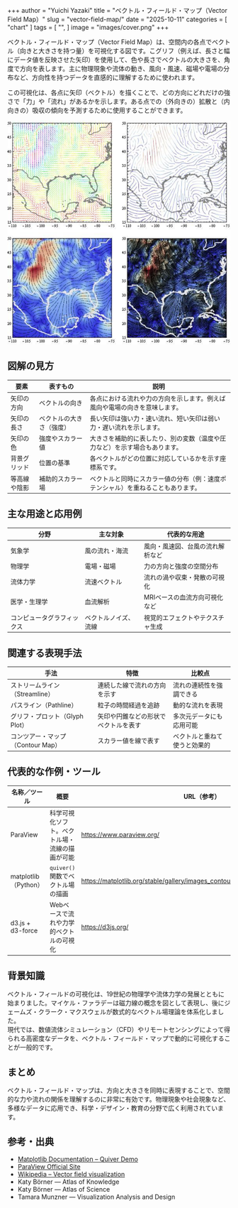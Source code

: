 +++
author = "Yuichi Yazaki"
title = "ベクトル・フィールド・マップ（Vector Field Map）"
slug = "vector-field-map/"
date = "2025-10-11"
categories = [
    "chart"
]
tags = [
    "",
]
image = "images/cover.png"
+++


ベクトル・フィールド・マップ（Vector Field Map）は、空間内の各点でベクトル（向きと大きさを持つ量）を可視化する図です。こグリフ（例えば、長さと幅にデータ値を反映させた矢印）を使用して、色や長さでベクトルの大きさを、角度で方向を表します。主に物理現象や流体の動き、風向・風速、磁場や電場の分布など、方向性を持つデータを直感的に理解するために使われます。

この可視化は、各点に矢印（ベクトル）を描くことで、どの方向にどれだけの強さで「力」や「流れ」があるかを示します。ある点での（外向きの）拡散と（内向きの）吸収の傾向を予測するために使用することができます。


<!--more-->

![](images/mainvisual.png)

## 図解の見方

| 要素 | 表すもの | 説明 |
|------|-----------|------|
| 矢印の方向 | ベクトルの向き | 各点における流れや力の方向を示します。例えば風向や電場の向きを意味します。 |
| 矢印の長さ | ベクトルの大きさ（強度） | 長い矢印は強い力・速い流れ、短い矢印は弱い力・遅い流れを示します。 |
| 矢印の色 | 強度やスカラー値 | 大きさを補助的に表したり、別の変数（温度や圧力など）を示す場合もあります。 |
| 背景グリッド | 位置の基準 | 各ベクトルがどの位置に対応しているかを示す座標系です。 |
| 等高線や陰影 | 補助的スカラー場 | ベクトルと同時にスカラー値の分布（例：速度ポテンシャル）を重ねることもあります。 |



## 主な用途と応用例

| 分野 | 主な対象 | 代表的な用途 |
|------|-----------|--------------|
| 気象学 | 風の流れ・海流 | 風向・風速図、台風の流れ解析など |
| 物理学 | 電場・磁場 | 力の方向と強度の空間分布 |
| 流体力学 | 流速ベクトル | 流れの渦や収束・発散の可視化 |
| 医学・生理学 | 血流解析 | MRIベースの血流方向可視化など |
| コンピュータグラフィックス | ベクトルノイズ、流線 | 視覚的エフェクトやテクスチャ生成 |


## 関連する表現手法

| 手法 | 特徴 | 比較点 |
|------|------|--------|
| ストリームライン（Streamline） | 連続した線で流れの方向を示す | 流れの連続性を強調できる |
| パスライン（Pathline） | 粒子の時間経過を追跡 | 動的な流れを表現 |
| グリフ・プロット（Glyph Plot） | 矢印や円錐などの形状でベクトルを表す | 多次元データにも応用可能 |
| コンツアー・マップ（Contour Map） | スカラー値を線で表す | ベクトルと重ねて使うと効果的 |



## 代表的な作例・ツール

| 名称／ツール | 概要 | URL（参考） |
|---------------|------|-------------|
| ParaView | 科学可視化ソフト。ベクトル場・流線の描画が可能 | https://www.paraview.org/ |
| matplotlib（Python） | `quiver()` 関数でベクトル場の描画 | https://matplotlib.org/stable/gallery/images_contours_and_fields/quiver_demo.html |
| d3.js + d3-force | Webベースで流れや力学的ベクトルの可視化 | https://d3js.org/ |



## 背景知識

ベクトル・フィールドの可視化は、19世紀の物理学や流体力学の発展とともに始まりました。マイケル・ファラデーは磁力線の概念を図として表現し、後にジェームズ・クラーク・マクスウェルが数式的なベクトル場理論を体系化しました。  
現代では、数値流体シミュレーション（CFD）やリモートセンシングによって得られる高密度なデータを、ベクトル・フィールド・マップで動的に可視化することが一般的です。



## まとめ

ベクトル・フィールド・マップは、方向と大きさを同時に表現することで、空間的な力や流れの関係を理解するのに非常に有効です。物理現象や社会現象など、多様なデータに応用でき、科学・デザイン・教育の分野で広く利用されています。



## 参考・出典


- [Matplotlib Documentation – Quiver Demo](https://matplotlib.org/stable/gallery/images_contours_and_fields/quiver_demo.html)
- [ParaView Official Site](https://www.paraview.org/)
- [Wikipedia – Vector field visualization](https://en.wikipedia.org/wiki/Vector_field)
- Katy Börner — Atlas of Knowledge
- Katy Börner — Atlas of Science
- Tamara Munzner — Visualization Analysis and Design